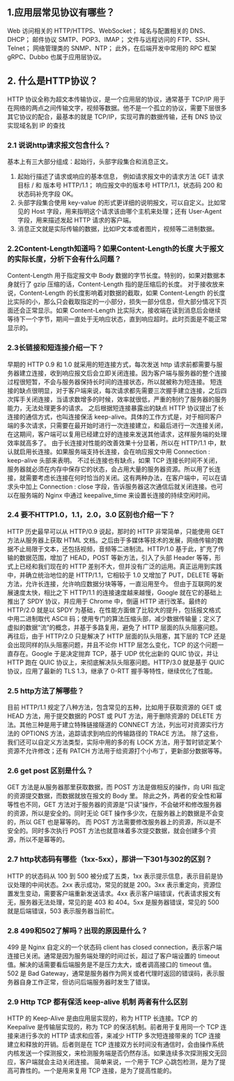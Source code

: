 ## 1.应用层常见协议有哪些？
Web 访问相关的 HTTP/HTTPS、WebSocket；
域名与配置相关的 DNS、DHCP；
邮件协议 SMTP、POP3、IMAP；
文件与远程访问的 FTP、SSH、Telnet；
网络管理类的 SNMP、NTP；
此外，在后端开发中常用的 RPC 框架 gRPC、Dubbo 也属于应用层协议。

## 2. 什么是HTTP协议？
HTTP 协议全称为超文本传输协议，是一个应用层的协议，通常基于 TCP/IP 用于在网络的两点之间传输文字，视频等数据。他不是一个孤立的协议，需要下层很多其它协议的配合，最基本的就是 TCP/IP，实现可靠的数据传输，还有 DNS 协议实现域名到 IP 的查找

### 2.1 说说http请求报文包含什么？
基本上有三大部分组成：起始行，头部字段集合和消息正文。
1. 起始行描述了请求或响应的基本信息，
例如请求报文中的请求方法 GET 请求目标 / 和 版本号 HTTP/1.1；
响应报文中的版本号 HTTP/1.1，状态码 200 和状态码补充字段 OK。
2. 头部字段集合使用 key-value 的形式更详细的说明报文，可以自定义。比如常见的 Host 字段，用来指明这个请求该由哪个主机来处理；还有 User-Agent 字段，用来描述发起 HTTP 请求的客户端。
3. 消息正文就是实际传输的数据，比如IP文本或者图片，视频等二进制数据。

### 2.2Content-Length知道吗？如果Content-Length的长度 大于报文的实际长度，分析下会有什么问题？
Content-Length 用于指定报文中 Body 数据的字节长度。特别的，如果对数据本身就行了 gzip 压缩的话，Content-Length 指的是压缩后的长度。
对于接收放来说，Content-Length 的长度影响着对数据的截取，如果 Content-Length 的长度比实际的小，那么只会截取指定的一小部分，损失一部分信息，但大部分情况下页面还会正常显示。如果 Content-Length 比实际大，接收端在读到消息后会继续等待下一个字节，期间一直处于无响应状态，直到响应超时。此时页面是不能正常显示的。

### 2.3长链接和短连接介绍一下？
早期的 HTTP 0.9 和 1.0 就采用的短连接方式，每次发送 http 请求前都需要与服务器建立连接，收到响应报文后会立即关闭连接。因为客户端与服务器的整个连接过程很短暂，不会与服务器保持长时间的连接状态，所以就被称为短连接。
短连接的缺点很明显，对于客户端来说，每次请求都先需要三次握手建立连接，之后四次挥手关闭连接，当请求数增多的时候，效率就很低，严重的制约了服务器的服务能力，无法处理更多的请求。
之后根据短连接暴露出的缺点 HTTP 协议提出了长连接的通信方式，也叫连接保活 keep-alive。具体的工作方式是，对于相同客户端的多次请求，只需要在最开始时进行一次连接建立，和最后进行一次连接关闭，在这期间，客户端可以复用已经建立好的连接来发送其他请求，这样服务端的处理效率就高多了。
由于长连接对性能的改善效果十分显著，所以在 HTTP/1.1 中，默认就启用长连接。如果服务端支持长连接，会在响应报文中用 Connection : keep-alive 头部来表明。
不过长连接也有缺点，如果 TCP 连接长时间不关闭，服务器就必须在内存中保存它的状态，会占用大量的服务器资源。所以用了长连接，就需要考虑长连接在何时恰当的关闭。这有两种办法，在客户端中，可以在请求头中加上 Connection : close 字段，告诉服务器这次通信后就关闭连接。也可以在服务端的 Nginx 中通过 keepalive_time 来设置长连接的持续空闲时间。

### 2.4 要不HTTP1.0，1.1，2.0，3.0 区别也介绍一下？
HTTP 历史最早可以从 HTTP/0.9 说起，那时的 HTTP 非常简单，只能使用 GET 方法从服务器上获取 HTML 文档。之后由于多媒体等技术的发展，网络传输的数据不止局限于文本，还包括视频，音频等二进制流。HTTP/1.0 基于此，扩充了传输的数据范围，增加了 HEAD，POST 等新方法，引入了头部 Header 等等，形式上已经和我们现在的 HTTP 差别不大，但并没有广泛的运用。真正运用到实践中，并确立统治地位的是 HTTP/1.1，它相较于 1.0 又增加了 PUT，DELETE 等新方法，允许长连接，允许响应数据分块等等，一直沿用至今。
但由于互联网的发展速度太快，相比之下 HTTP/1.1 的连接速度越来越慢，Google 就在它的基础上推出了 SPDY 协议，并应用于 Chrome 中，倒逼 HTTP 进行改革。最终的 HTTP/2.0 就是以 SPDY 为基础，在性能方面做了比较大的提升，包括报文格式中用二进制取代 ASCII 码；使用专门的算法压缩头部，减少数据传输量；定义了虚拟的数据“流”的概念，并基于多路复用，避免了 HTTP 层面的队头阻塞问题。
再往后，由于 HTTP/2.0 只是解决了 HTTP 层面的队头阻塞，其下层的 TCP 还是会出现同样的队头阻塞问题，并且不论你 HTTP 层怎么变化，TCP 的这个问题一直存在。Google 于是决定抛弃 TCP，基于 UDP 优化出新的 QUIC 协议，并让 HTTP 跑在 QUIC 协议上，来彻底解决队头阻塞问题。HTTP/3.0 就是基于 QUIC 协议，应用了最新的 TLS 1.3，继承了 0-RTT 握手等特性，继续优化了性能。

### 2.5 http方法了解哪些？
目前 HTTP/1.1 规定了八种方法，包含常见的五种，比如用于获取资源的 GET 或 HEAD 方法，用于提交数据的 POST 或 PUT 方法，用于删除资源的 DELETE 方法。其他三种是用于建立特殊链接隧道的 CONNECT 方法，列出可对资源实行方法的 OPTIONS 方法，追踪请求到响应的传输路径的 TRACE 方法。
除了这些，我们还可以自定义方法类型，实际中用的多的有 LOCK 方法，用于暂时锁定某个资源不允许修改；还有 PATCH 方法用于给资源打个小布丁，更新部分数据等等。

### 2.6 get post 区别是什么？
GET 方法是从服务器那里获取数据，而 POST 方法是做相反的操作，向 URI 指定的资源提交数据，而数据就放在报文的 Body 里。
除此之外，两者的安全性和幂等性也不同，GET 方法对于服务器的资源是“只读”操作，不会破坏和修改服务器的资源，所以是安全的。同时无论 GET 操作多少次，在服务器上的数据是不会变的，所以 GET 也是幂等的。
而 POST 方法需要修改服务器上的资源，所以是不安全的。同时多次执行 POST 方法也就意味着多次提交数据，就会创建多个资源，所以不是幂等的。

### 2.7 http状态码有哪些（1xx-5xx），那讲一下301与302的区别？
HTTP 的状态码从 100 到 500 被分成了五类，1xx 表示提示信息，表示目前是协议处理的中间状态。2xx 表示成功，常见的就是 200。3xx 表示重定向，资源位置发生变动，需要客户端重新发送请求。4xx 表示客户端错误，代表请求报文有无，服务器无法处理，常见的是 403 和 404。5xx 是服务器错误，常见的 500 就是后端错误，503 表示服务器当前忙。

### 2.8 499和502了解吗？出现的原因是什么？
499 是 Nginx 自定义的一个状态码 client has closed connection，表示客户端连接已关闭。通常是因为服务端处理的时间过长，超过了客户端设置的 timeout 值。解决的话需要看后端服务是不是压力太大，或者调高接口的 timeout 值。
502 是 Bad Gateway，通常是服务器作为网关或者代理时返回的错误码，表示服务器自身工作正常，但访问后端服务器时发生了错误。

### 2.9 Http TCP 都有保活 keep-alive 机制 两者有什么区别
HTTP 的 Keep-Alive 是由应用层实现的，称为 HTTP 长连接。TCP 的 Keepalive 是传输层实现的，称为 TCP 的保活机制。前者用于复用同一个 TCP 连接来进行多次的 HTTP 请求和应答，来减少 HTTP 多次短连接带来的 TCP 连接建立和释放的开销。后者则是在 TCP 连接双方长时间没有通信时，会由操作系统内核发送一个探测报文，来检测服务端是否仍然存活。如果连续多次探测报文无回应，客户端就会主动关闭连接。
简单来说，一个用于 TCP 心跳包检测，是为了提高可靠性的。一个是用来复用 TCP 连接，是为了提高性能的。

